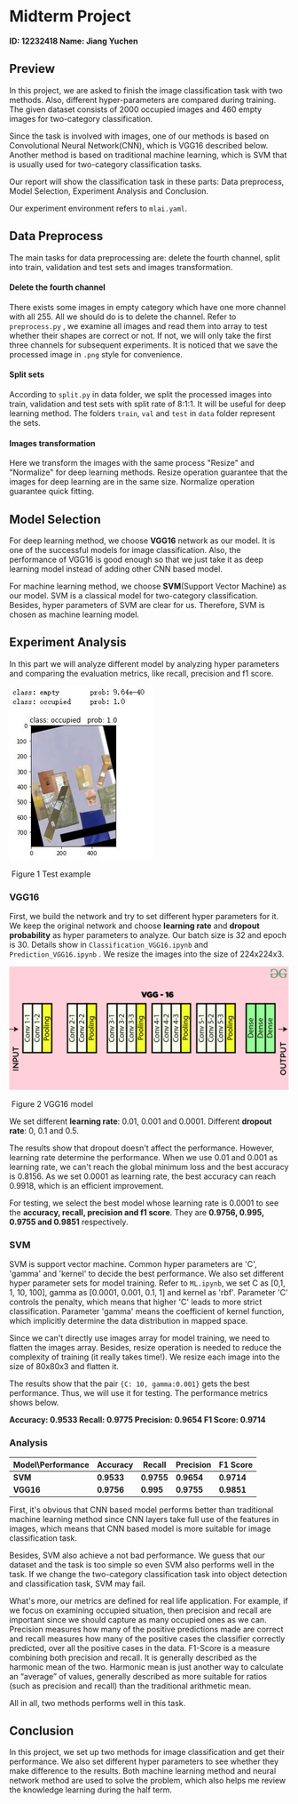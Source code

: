 # Midterm Project

**ID: 12232418		Name: Jiang Yuchen**



## Preview

In this project, we are asked to finish the image classification task with two methods. Also, different hyper-parameters are compared during training. The given dataset consists of 2000 occupied images and 460 empty images for two-category classification.

Since the task is involved with images, one of our methods is based on Convolutional Neural Network(CNN), which is VGG16 described below. Another method is based on traditional machine learning, which is SVM that is usually used for two-category classification tasks.

Our report will show the classification task in these parts: Data preprocess, Model Selection, Experiment Analysis and Conclusion.

Our experiment environment refers to `mlai.yaml`.



## Data Preprocess

The main tasks for data preprocessing are: delete the fourth channel, split into train, validation and test sets and images transformation. 

#### Delete the fourth channel

There exists some images in empty category which have one more channel with all 255. All we should do is to delete the channel. Refer to `preprocess.py` , we examine all images and read them into array to test whether their shapes are correct or not. If not, we will only take the first three channels for subsequent experiments. It is noticed that we save the processed image in `.png` style for convenience.

#### Split sets

According to `split.py` in data folder, we split the processed images into train, validation and test sets with split rate of 8:1:1. It will be useful for deep learning method. The folders `train`, `val` and `test` in `data` folder represent the sets.

#### Images transformation

Here we transform the images with the same process "Resize" and "Normalize" for deep learning methods. Resize operation guarantee that the images for deep learning are in the same size. Normalize operation guarantee quick fitting.



## Model Selection

For deep learning method, we choose **VGG16** network as our model. It is one of the successful models for image classification. Also, the performance of VGG16 is good enough so that we just take it as deep learning model instead of adding other CNN based model.

For machine learning method, we choose **SVM**(Support Vector Machine) as our model. SVM is a classical model for two-category classification. Besides, hyper parameters of SVM are clear for us. Therefore, SVM is chosen as machine learning model.



## Experiment Analysis

In this part we will analyze different model by analyzing hyper parameters and comparing the evaluation metrics, like recall, precision and f1 score.

![image-20230507231937930](Report.assets/image-20230507231937930.png)

​															Figure 1 Test example

### VGG16

First, we build the network and try to set different hyper parameters for it. We keep the original network and choose **learning rate** and **dropout probability** as hyper parameters to analyze. Our batch size is 32 and epoch is 30. Details show in `Classification_VGG16.ipynb` and `Prediction_VGG16.ipynb` . We resize the images into the size of 224x224x3. 

<img src="Report.assets/conv-layers-vgg16.jpg" alt="VGG-16 | CNN model - GeeksforGeeks" style="zoom:50%;" />

​															Figure 2 VGG16 model

We set different **learning rate**: 0.01, 0.001 and 0.0001. Different **dropout rate**: 0, 0.1 and 0.5.

The results show that dropout doesn't affect the performance. However, learning rate determine the performance. When we use 0.01 and 0.001 as learning rate, we can't reach the global minimum loss and the best accuracy is 0.8156. As we set 0.0001 as learning rate, the best accuracy can reach 0.9918, which is an efficient improvement.

For testing, we select the best model whose learning rate is 0.0001 to see the **accuracy, recall, precision and f1 score**. They are **0.9756, 0.995, 0.9755 and 0.9851** respectively.

### SVM

SVM is support vector machine. Common hyper parameters are 'C', 'gamma' and 'kernel' to decide the best performance. We also set different hyper parameter sets for model training. Refer to `ML.ipynb`, we set C as [0,1, 1, 10, 100], gamma as [0.0001, 0.001, 0.1, 1] and kernel as 'rbf'. Parameter 'C' controls the penalty, which means that higher 'C' leads to more strict classification. Parameter 'gamma' means the coefficient of kernel function, which implicitly determine the data distribution in mapped space. 

Since we can't directly use images array for model training, we need to flatten the images array. Besides, resize operation is needed to reduce the complexity of training (it really takes time!). We resize each image into the size of 80x80x3 and flatten it.

The results show that the pair `{C: 10, gamma:0.001}` gets the best performance. Thus, we will use it for testing. The performance metrics shows below.

**Accuracy: 0.9533		Recall: 0.9775		Precision: 0.9654		F1 Score: 0.9714**

### Analysis

| Model\Performance | Accuracy   | Recall     | Precision  | F1 Score   |
| ----------------- | ---------- | ---------- | ---------- | ---------- |
| **SVM**           | **0.9533** | **0.9755** | **0.9654** | **0.9714** |
| **VGG16**         | **0.9756** | **0.995**  | **0.9755** | **0.9851** |

First, it's obvious that CNN based model performs better than traditional machine learning method since CNN layers take full use of the features in images, which means that CNN based model is more suitable for image classification task.

Besides, SVM also achieve a not bad performance. We guess that our dataset and the task is too simple so even SVM also performs well in the task. If we change the two-category classification task into object detection and classification task, SVM may fail.

What's more, our metrics are defined for real life application. For example, if we focus on examining occupied situation, then precision and recall are important since we should capture as many occupied ones as we can. Precision measures how many of the positive predictions made are correct and recall measures how many of the positive cases the classifier correctly predicted, over all the positive cases in the data. F1-Score is a measure combining both precision and recall. It is generally described as the harmonic mean of the two. Harmonic mean is just another way to calculate an “average” of values, generally described as more suitable for ratios (such as precision and recall) than the traditional arithmetic mean.

All in all, two methods performs well in this task.



## Conclusion

In this project, we set up two methods for image classification and get their performance. We also set different hyper parameters to see whether they make difference to the results. Both machine learning method and neural network method are used to solve the problem, which also helps me review the knowledge learning during the half term.

